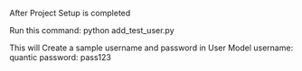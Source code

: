 After Project Setup is completed


Run this command:
python add_test_user.py 

This will Create a sample username and password in User Model
username: quantic
password: pass123
